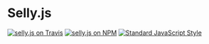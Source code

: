 # Selly.js

[![selly.js on Travis](https://img.shields.io/travis/callmecavs/selly.js.svg?style=flat-square)](https://travis-ci.org/callmecavs/selly.js) [![selly.js on NPM](https://img.shields.io/npm/v/selly.js.svg?style=flat-square)](https://www.npmjs.com/package/selly.js) [![Standard JavaScript Style](https://img.shields.io/badge/code_style-standard-brightgreen.svg?style=flat-square)](http://standardjs.com/)
